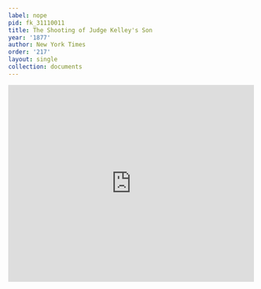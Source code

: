 ```yaml
---
label: nope
pid: fk_31110011
title: The Shooting of Judge Kelley's Son
year: '1877'
author: New York Times
order: '217'
layout: single
collection: documents
---
```

<iframe src="https://northwestern.app.box.com/embed/s/wmdospts7covivzubk8ernqg0ve6v2ix?sortColumn=date&view=list" width="500" height="400" frameborder="0" allowfullscreen webkitallowfullscreen msallowfullscreen></iframe>
